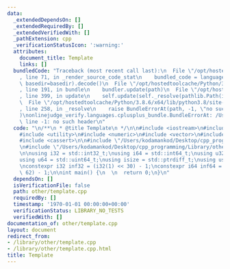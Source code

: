 ```yaml
---
data:
  _extendedDependsOn: []
  _extendedRequiredBy: []
  _extendedVerifiedWith: []
  _pathExtension: cpp
  _verificationStatusIcon: ':warning:'
  attributes:
    document_title: Template
    links: []
  bundledCode: "Traceback (most recent call last):\n  File \"/opt/hostedtoolcache/Python/3.8.6/x64/lib/python3.8/site-packages/onlinejudge_verify/documentation/build.py\"\
    , line 71, in _render_source_code_stat\n    bundled_code = language.bundle(stat.path,\
    \ basedir=basedir).decode()\n  File \"/opt/hostedtoolcache/Python/3.8.6/x64/lib/python3.8/site-packages/onlinejudge_verify/languages/cplusplus.py\"\
    , line 191, in bundle\n    bundler.update(path)\n  File \"/opt/hostedtoolcache/Python/3.8.6/x64/lib/python3.8/site-packages/onlinejudge_verify/languages/cplusplus_bundle.py\"\
    , line 399, in update\n    self.update(self._resolve(pathlib.Path(included), included_from=path))\n\
    \  File \"/opt/hostedtoolcache/Python/3.8.6/x64/lib/python3.8/site-packages/onlinejudge_verify/languages/cplusplus_bundle.py\"\
    , line 258, in _resolve\n    raise BundleErrorAt(path, -1, \"no such header\"\
    )\nonlinejudge_verify.languages.cplusplus_bundle.BundleErrorAt: /Users/kodamankod/Desktop/cpp_programming/Library/other/chmin_chmax.cpp:\
    \ line -1: no such header\n"
  code: "\n/**\n * @title Template\n */\n\n#include <iostream>\n#include <algorithm>\n\
    #include <utility>\n#include <numeric>\n#include <vector>\n#include <array>\n\
    #include <cassert>\n\n#include \"/Users/kodamankod/Desktop/cpp_programming/Library/other/chmin_chmax.cpp\"\
    \n#include \"/Users/kodamankod/Desktop/cpp_programming/Library/other/range.cpp\"\
    \n\nusing i32 = std::int32_t;\nusing i64 = std::int64_t;\nusing u32 = std::uint32_t;\n\
    using u64 = std::uint64_t;\nusing isize = std::ptrdiff_t;\nusing usize = std::size_t;\n\
    \nconstexpr i32 inf32 = (i32(1) << 30) - 1;\nconstexpr i64 inf64 = (i64(1) <<\
    \ 62) - 1;\n\nint main() {\n  \n  return 0;\n}\n"
  dependsOn: []
  isVerificationFile: false
  path: other/template.cpp
  requiredBy: []
  timestamp: '1970-01-01 00:00:00+00:00'
  verificationStatus: LIBRARY_NO_TESTS
  verifiedWith: []
documentation_of: other/template.cpp
layout: document
redirect_from:
- /library/other/template.cpp
- /library/other/template.cpp.html
title: Template
---
```

